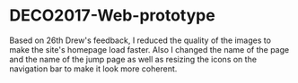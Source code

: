 # DECO2017-Web-prototype
Based on 26th Drew's feedback, I reduced the quality of the images to make the site's homepage load faster. Also I changed the name of the page and the name of the jump page as well as resizing the icons on the navigation bar to make it look more coherent.
